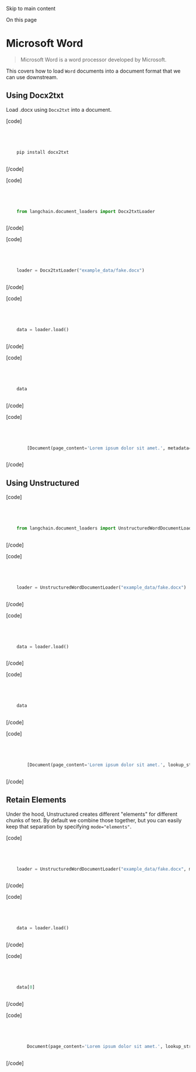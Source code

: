 

Skip to main content

On this page

# Microsoft Word

> Microsoft Word is a word processor developed by Microsoft.

This covers how to load `Word` documents into a document format that we can use downstream.

## Using Docx2txt​

Load .docx using `Docx2txt` into a document.

[code]
```python




    pip install docx2txt  
    


```
[/code]


[code]
```python




    from langchain.document_loaders import Docx2txtLoader  
    


```
[/code]


[code]
```python




    loader = Docx2txtLoader("example_data/fake.docx")  
    


```
[/code]


[code]
```python




    data = loader.load()  
    


```
[/code]


[code]
```python




    data  
    


```
[/code]


[code]
```python




        [Document(page_content='Lorem ipsum dolor sit amet.', metadata={'source': 'example_data/fake.docx'})]  
    


```
[/code]


## Using Unstructured​

[code]
```python




    from langchain.document_loaders import UnstructuredWordDocumentLoader  
    


```
[/code]


[code]
```python




    loader = UnstructuredWordDocumentLoader("example_data/fake.docx")  
    


```
[/code]


[code]
```python




    data = loader.load()  
    


```
[/code]


[code]
```python




    data  
    


```
[/code]


[code]
```python




        [Document(page_content='Lorem ipsum dolor sit amet.', lookup_str='', metadata={'source': 'fake.docx'}, lookup_index=0)]  
    


```
[/code]


## Retain Elements​

Under the hood, Unstructured creates different "elements" for different chunks of text. By default we combine those together, but you can easily keep that separation by specifying `mode="elements"`.

[code]
```python




    loader = UnstructuredWordDocumentLoader("example_data/fake.docx", mode="elements")  
    


```
[/code]


[code]
```python




    data = loader.load()  
    


```
[/code]


[code]
```python




    data[0]  
    


```
[/code]


[code]
```python




        Document(page_content='Lorem ipsum dolor sit amet.', lookup_str='', metadata={'source': 'fake.docx', 'filename': 'fake.docx', 'category': 'Title'}, lookup_index=0)  
    


```
[/code]


